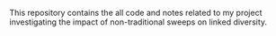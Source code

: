 This repository contains the all code and notes related to my
project investigating the impact of non-traditional sweeps on 
linked diversity. 
